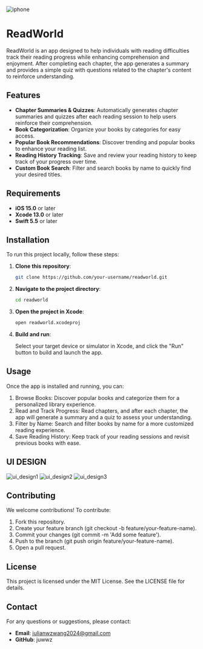 ![iphone](https://github.com/user-attachments/assets/3b155e5a-b610-4e0f-bda0-b9c5cc8610b9)
# ReadWorld

ReadWorld is an app designed to help individuals with reading difficulties track their reading progress while enhancing comprehension and enjoyment. After completing each chapter, the app generates a summary and provides a simple quiz with questions related to the chapter's content to reinforce understanding.

## Features

- **Chapter Summaries & Quizzes**: Automatically generates chapter summaries and quizzes after each reading session to help users reinforce their comprehension.
- **Book Categorization**: Organize your books by categories for easy access.
- **Popular Book Recommendations**: Discover trending and popular books to enhance your reading list.
- **Reading History Tracking**: Save and review your reading history to keep track of your progress over time.
- **Custom Book Search**: Filter and search books by name to quickly find your desired titles.

## Requirements

- **iOS 15.0** or later
- **Xcode 13.0** or later
- **Swift 5.5** or later

## Installation

To run this project locally, follow these steps:

1. **Clone this repository**:

   ```bash
   git clone https://github.com/your-username/readworld.git

2. **Navigate to the project directory**:
   ```bash
   cd readworld

3. **Open the project in Xcode**:
    ```bash
   open readworld.xcodeproj

4. **Build and run**:

    Select your target device or simulator in Xcode, and click the "Run" button to build and launch the app.

## Usage

Once the app is installed and running, you can:

1. Browse Books: Discover popular books and categorize them for a personalized library experience.
2. Read and Track Progress: Read chapters, and after each chapter, the app will generate a summary and a quiz to assess your understanding.
3. Filter by Name: Search and filter books by name for a more customized reading experience.
4. Save Reading History: Keep track of your reading sessions and revisit previous books with ease.

## UI DESIGN
![ui_design1](https://github.com/user-attachments/assets/bc852383-b2f4-40fd-be3f-f730a5d24cff)
![ui_design2](https://github.com/user-attachments/assets/857e4dc4-a1a0-49d4-aea9-79dcc56f8212)
![ui_design3](https://github.com/user-attachments/assets/13aeabc3-d37d-4f2f-af34-3908cef73c93)



## Contributing
We welcome contributions! To contribute:

1. Fork this repository.
2. Create your feature branch (git checkout -b feature/your-feature-name).
3. Commit your changes (git commit -m 'Add some feature').
4. Push to the branch (git push origin feature/your-feature-name).
5. Open a pull request.

## License
This project is licensed under the MIT License. See the LICENSE file for details.

## Contact

For any questions or suggestions, please contact:

- **Email**: julianwzwang2024@gmail.com
- **GitHub**: juwwz
